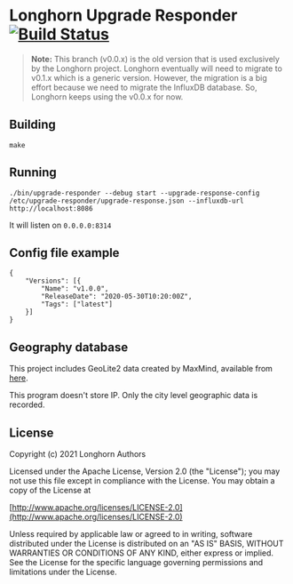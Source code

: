 Longhorn Upgrade Responder[![Build Status](https://drone-publish.longhorn.io/api/badges/longhorn/upgrade-responder/status.svg)](https://drone-publish.longhorn.io/longhorn/upgrade-responder)
========

> **Note:** This branch (v0.0.x) is the old version that is used exclusively by the Longhorn project. 
> Longhorn eventually will need to migrate to v0.1.x which is a generic version. 
> However, the migration is a big effort because we need to migrate the InfluxDB database. 
> So, Longhorn keeps using the v0.0.x for now.

## Building

`make`


## Running

`./bin/upgrade-responder --debug start --upgrade-response-config /etc/upgrade-responder/upgrade-response.json --influxdb-url http://localhost:8086`

It will listen on `0.0.0.0:8314`

## Config file example
```
{
	"Versions": [{
		"Name": "v1.0.0",
		"ReleaseDate": "2020-05-30T10:20:00Z",
		"Tags": ["latest"]
	}]
}
```

## Geography database

This project includes GeoLite2 data created by MaxMind, available from [here](https://www.maxmind.com).

This program doesn't store IP. Only the city level geographic data is recorded.

## License
Copyright (c) 2021 Longhorn Authors

Licensed under the Apache License, Version 2.0 (the "License");
you may not use this file except in compliance with the License.
You may obtain a copy of the License at

[http://www.apache.org/licenses/LICENSE-2.0](http://www.apache.org/licenses/LICENSE-2.0)

Unless required by applicable law or agreed to in writing, software
distributed under the License is distributed on an "AS IS" BASIS,
WITHOUT WARRANTIES OR CONDITIONS OF ANY KIND, either express or implied.
See the License for the specific language governing permissions and
limitations under the License.
